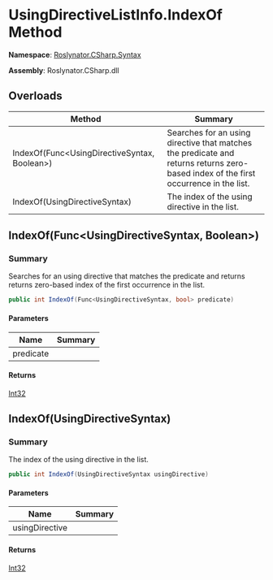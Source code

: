 # UsingDirectiveListInfo\.IndexOf Method

**Namespace**: [Roslynator.CSharp.Syntax](../../README.md)

**Assembly**: Roslynator\.CSharp\.dll

## Overloads

| Method | Summary |
| ------ | ------- |
| IndexOf\(Func\<UsingDirectiveSyntax, Boolean>\) | Searches for an using directive that matches the predicate and returns returns zero\-based index of the first occurrence in the list\. |
| IndexOf\(UsingDirectiveSyntax\) | The index of the using directive in the list\. |

## IndexOf\(Func\<UsingDirectiveSyntax, Boolean>\)<a name="Roslynator_CSharp_Syntax_UsingDirectiveListInfo_IndexOf_System_Func_Microsoft_CodeAnalysis_CSharp_Syntax_UsingDirectiveSyntax_System_Boolean__"></a>

### Summary

Searches for an using directive that matches the predicate and returns returns zero\-based index of the first occurrence in the list\.

```csharp
public int IndexOf(Func<UsingDirectiveSyntax, bool> predicate)
```

#### Parameters

| Name | Summary |
| ---- | ------- |
| predicate | |

#### Returns

[Int32](https://docs.microsoft.com/en-us/dotnet/api/system.int32)

## IndexOf\(UsingDirectiveSyntax\)<a name="Roslynator_CSharp_Syntax_UsingDirectiveListInfo_IndexOf_System_Func_Microsoft_CodeAnalysis_CSharp_Syntax_UsingDirectiveSyntax_System_Boolean__"></a>

### Summary

The index of the using directive in the list\.

```csharp
public int IndexOf(UsingDirectiveSyntax usingDirective)
```

#### Parameters

| Name | Summary |
| ---- | ------- |
| usingDirective | |

#### Returns

[Int32](https://docs.microsoft.com/en-us/dotnet/api/system.int32)

